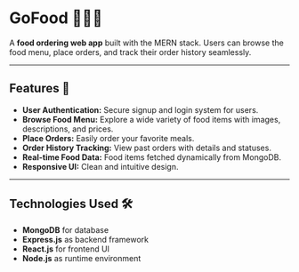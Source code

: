 # GoFood 🍔🍕🍜

A **food ordering web app** built with the MERN stack. Users can browse the food menu, place orders, and track their order history seamlessly.

---

## Features 🚀

- **User Authentication:** Secure signup and login system for users.
- **Browse Food Menu:** Explore a wide variety of food items with images, descriptions, and prices.
- **Place Orders:** Easily order your favorite meals.
- **Order History Tracking:** View past orders with details and statuses.
- **Real-time Food Data:** Food items fetched dynamically from MongoDB.
- **Responsive UI:** Clean and intuitive design.

---

## Technologies Used 🛠️

- **MongoDB** for database
- **Express.js** as backend framework
- **React.js** for frontend UI
- **Node.js** as runtime environment

